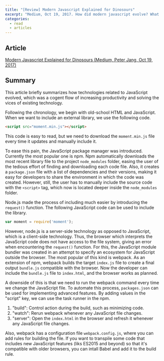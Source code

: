 ```yaml
---
title: "[Review] Modern Javascript Explained for Dinosours"
excerpt: "Medium, Oct 19, 2017. How did modern javascript evolve? What were their motivations of evolving?"
categories:
  - read
  - articles
---
```

## Article
[Modern Javascript Explained for Dinosours (Medium, Peter Jang, Oct 19, 2017)](https://medium.com/the-node-js-collection/modern-javascript-explained-for-dinosaurs-f695e9747b70)

## Summary
This article briefly summarizes how technologies related to JavaScript evolved, which was a cogent flow of increasing productivity and solving the vices of existing technology.

Following the chronology, we begin with old-school HTML and JavaScript. When we want to include an external library, we use the following code.

```HTML
<script src="moment.min.js"></script>
```

This code is easy to read, but we need to download the ```moment.min.js``` file every time it updates and manually include it.

To ease this pain, the JavaScript package manager was introduced. Currently the most popular one is npm. Npm automatically downloads the most recent library file to the project ```node_modules``` folder, easing the user of the tedious effort of finding and downloading each code file. Also, it creates a ```package.json``` file with a list of dependencies and their versions, making it easy for developers to share the environment in which the code was created. However, still, the user has to manually include the source code with the ```<script>``` tag, which now is located deeper inside the ```node_modules``` folder.

Node.js made the process of including much easier by introducing the ```request()``` function. The following JavaScript code can be used to include the library.

```javascript
var moment = require('moment');
```

However, node.js is a server-side technology as opposed to JavaScript, which is a client-side technology. Thus, the browser which interprets the JavaScript code does not have access to the file system, giving an error when encountering the ```request()``` function. For this, the JavaScript module bundler was created in an attempt to specify an ecosystem for JavaScript outside the browser. The most popular of this kind is webpack. As an extension of npm, webpack builds the target ```index.js``` file to create a final output ```bundle.js``` compatible with the browser. Now the developer can include the ```bundle.js``` file to ```index.html```, and the browser works as planned.

A downside of this is that we need to run the webpack command every time we change the JavaScript file. To automate this process, ```packages.json``` can be used for implementing advanced features. By adding values in the "script" key, we can use the task runner in the npm.

1. "build": Control action during the build, such as minimizing code.
2. "watch": Rerun webpack whenever any JavaScript file changes.
3. "server": Open the ```index.html``` in the browser and refresh it whenever any JavaScript file changes.

Also, webpack has a configuration file ```webpack.config.js```, where you can add rules for building the file. If you want to transpile some code that includes new JavaScript features (liks ES2015 and beyond) so that it's compatible with older browsers, you can intall Babel and add it to the build rule.